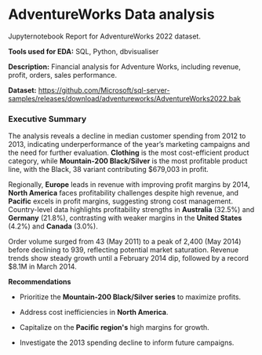 # AdventureWorks Data analysis
Jupyternotebook Report for AdventureWorks 2022 dataset.

**Tools used for EDA:** SQL, Python, dbvisualiser

**Description:** Financial analysis for Adventure Works, including revenue, profit, orders, sales performance. 

**Dataset:** https://github.com/Microsoft/sql-server-samples/releases/download/adventureworks/AdventureWorks2022.bak 

### **Executive Summary**

The analysis reveals a decline in median customer spending from 2012 to 2013, indicating underperformance of the year’s marketing campaigns and the need for further evaluation. **Clothing** is the most cost-efficient product category, while **Mountain-200 Black/Silver** is the most profitable product line, with the Black, 38 variant contributing $679,003 in profit.

Regionally, **Europe** leads in revenue with improving profit margins by 2014, **North America** faces profitability challenges despite high revenue, and **Pacific** excels in profit margins, suggesting strong cost management. Country-level data highlights profitability strengths in **Australia** (32.5%) and **Germany** (21.8%), contrasting with weaker margins in the **United States** (4.2%) and **Canada** (3.0%).

Order volume surged from 43 (May 2011) to a peak of 2,400 (May 2014) before declining to 939, reflecting potential market saturation. Revenue trends show steady growth until a February 2014 dip, followed by a record $8.1M in March 2014.

**Recommendations**

* Prioritize the **Mountain-200 Black/Silver series** to maximize profits.
  
* Address cost inefficiencies in **North America**.
  
* Capitalize on the **Pacific region's** high margins for growth.
  
* Investigate the 2013 spending decline to inform future campaigns.
